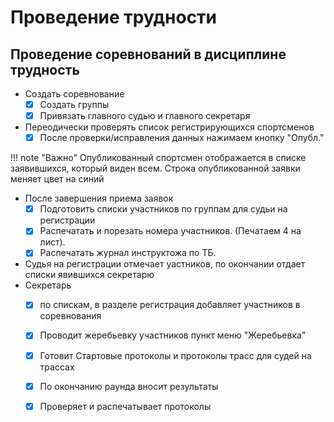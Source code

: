 # Проведение трудности

## Проведение соревнований в дисциплине трудность

* Создать соревнование
    * [x] Создать группы
    * [x] Привязать главного судью и главного секретаря
* Переодически проверять список регистрирующихся спортсменов
    * [x] После проверки/исправления данных нажимаем кнопку "Опубл."

!!! note "Важно"
    Опубликованный спортсмен отображается в списке заявившихся, который виден всем.
    Строка опубликованной заявки меняет цвет на синий

* После завершения приема заявок
    * [x] Подготовить списки участников по группам для судьи на регистрации
    * [x] Распечатать и порезать номера участников. (Печатаем 4 на лист).
    * [x] Распечатать журнал инструктожа по ТБ.

* Судья на регистрации отмечает уастников, по окончании отдает списки явившихся секретарю
* Секретарь
    * [x] по спискам, в разделе регистрация добавляет участников в соревнования
    * [x] Проводит жеребьевку участников пункт меню "Жеребьевка"
    * [x] Готовит Стартовые протоколы и протоколы трасс для судей на трассах
    * [x] По окончанию раунда вносит результаты
    * [x] Проверяет и распечатывает протоколы

